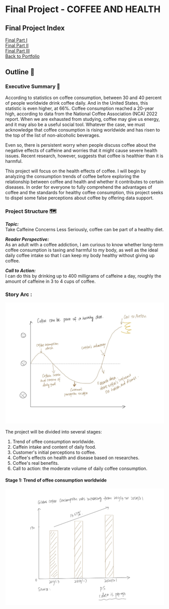 # Final Project - COFFEE AND HEALTH
## Final Project Index
[Final Part Ⅰ](Final-Project-one-Zhuofan.md)  
[Final Part Ⅱ](Final-Project-two-Zhuofan.md)  
[Final Part Ⅲ](Final-Project-three-Zhuofan.md)  
[Back to Portfolio](README.MD)  

## Outline 📑
### Executive Summary 📝
According to statistics on coffee consumption, between 30 and 40 percent of people worldwide drink coffee daily. And in the United States, this statistic is even higher, at 66%. Coffee consumption reached a 20-year high, according to data from the National Coffee Association (NCA) 2022 report. When we are exhausted from studying, coffee may give us energy, and it may also be a useful social tool. Whatever the case, we must acknowledge that coffee consumption is rising worldwide and has risen to the top of the list of non-alcoholic beverages.  

Even so, there is persistent worry when people discuss coffee about the negative effects of caffeine and worries that it might cause severe health issues. Recent research, however, suggests that coffee is healthier than it is harmful.  

This project will focus on the health effects of coffee. I will begin by analyzing the consumption trends of coffee before exploring the relationship between coffee and health and whether it contributes to certain diseases. In order for everyone to fully comprehend the advantages of coffee and the standards for healthy coffee consumption, this project seeks to dispel some false perceptions about coffee by offering data support.  

### Project Structure 🗺️	
**_Topic:_**  
Take Caffeine Concerns Less Seriously, coffee can be part of a healthy diet.  

**_Reader Perspective:_**  
As an adult with a coffee addiction, I am curious to know whether long-term coffee consumption is taxing and harmful to my body, as well as the ideal daily coffee intake so that I can keep my body healthy without giving up coffee.  

**_Call to Action:_**  
I can do this by drinking up to 400 milligrams of caffeine a day, roughly the amount of caffeine in 3 to 4 cups of coffee.  


### Story Arc :
<img src="story-arc.jpg" width="800">

The project will be divided into several stages:
1. Trend of offee consumption worldwide.
2. Caffein intake and content of daily food.
3. Customer's initial perceptions to coffee.
4. Coffee's effects on health and disease based on researches.
5. Coffee's real benefits.
6. Call to action: the moderate volume of daily coffee consumption.  

#### Stage 1: Trend of offee consumption worldwide

<img src="global-consumption.jpg" width="800">

